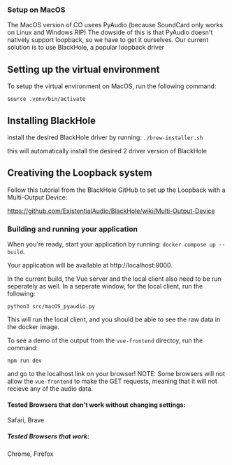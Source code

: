 ### Setup on MacOS
The MacOS version of CO usees PyAudio (because SoundCard only works on Linux and Windows RIP) The dowside of this is that PyAudio doesn't natively support loopback, so we have to get it ourselves. Our current solution is to use BlackHole, a popular loopback driver

## Setting up the virtual environment
To setup the virtual environment on MacOS, run the following command:

`source .venv/bin/activate`

## Installing BlackHole
install the desired BlackHole driver by running:
`./brew-installer.sh`

this will automatically install the desired 2 driver version of BlackHole

## Creativing the Loopback system
Follow this tutorial from the BlackHole GitHub to set up the Loopback with a Multi-Output Device:

https://github.com/ExistentialAudio/BlackHole/wiki/Multi-Output-Device

### Building and running your application

When you're ready, start your application by running:
`docker compose up --build`.

Your application will be available at http://localhost:8000.

In the current build, the Vue server and the local client also need to be run seperately as well. In a seperate window, for the local client, run the following:

`python3 src/macOS_pyaudio.py`

This will run the local client, and you should be able to see the raw data in the docker image.

To see a demo of the output from the `vue-frontend` directoy, run the command:

`npm run dev` 

and go to the localhost link on your browser!
NOTE: Some browsers will not allow the `vue-frontend` to make the GET requests, meaning that it will not recieve any of the audio data.

#### Tested Browsers that don't work without changing settings:
Safari, Brave

##### Tested Browsers that work:
Chrome, Firefox